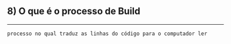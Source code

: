 ## 8)	O que é o processo de Build
---
    processo no qual traduz as linhas do código para o computador ler